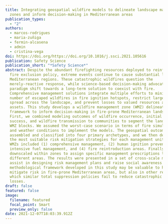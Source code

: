 ```yaml
---
title: Integrating geospatial wildfire models to delineate landscape management
  zones and inform decision-making in Mediterranean areas
publication_types:
  - "2"
authors:
  - marcos-rodrigues
  - maria-zuñiga
  - fermin-alcasena
  - admin
  - cristina-vega
doi: https://doi.org/https://doi.org/10.1016/j.ssci.2021.105616
publication: Safety Science
publication_short: "*Safety Science*"
abstract: Despite the abundant firefighting resources deployed to reinforce the
  fire exclusion policy, extreme events continue to cause substantial losses in
  Mediterranean regions. These catastrophic wildfires question the
  merely-reactive response, while science-based decision-making advocates for a
  paradigm shift towards a long-term solution to coexist with fire.
  Comprehensive management solutions integrate multiple efforts to minimize the
  number of escaped wildfires in fire ignition hotspots, restrict large fire
  spread across the landscape, and prevent losses to valued resources and
  assets. This study develops a wildfire management zone (WMZ) delineation
  framework to inform decision-making in fire-prone Mediterranean landscapes.
  First, we combined modeling outcomes of wildfire occurrence, initial attack
  success, and wildfire transmission to communities to segment the landscape in
  WMZ blocks. We assumed the worst-case scenario in terms of fire simultaneity
  and weather conditions to implement the models. The geospatial outcomes were
  assembled and classified into four primary archetypes, and we then designated
  the most suitable risk mitigation strategies for each management unit. The
  WMZs included (1) comprehensive management, (2) human ignition prevention, (3)
  intensive fuel management, and (4) fire reintroduction areas. Finally, we
  downscaled within zones to assign specific management prescriptions to the
  different areas. The results were presented in a set of cross-scale maps to
  assist in designing risk management plans and raise social awareness. The
  methodological framework developed in this study may be valuable to help
  mitigate risk in fire-prone Mediterranean areas, but also in other regions in
  which similar total suppression policies fail to reduce catastrophic wildfire
  losses.
draft: false
featured: false
image:
  filename: featured
  focal_point: Smart
  preview_only: false
date: 2021-12-07T18:03:39.912Z
---
```

